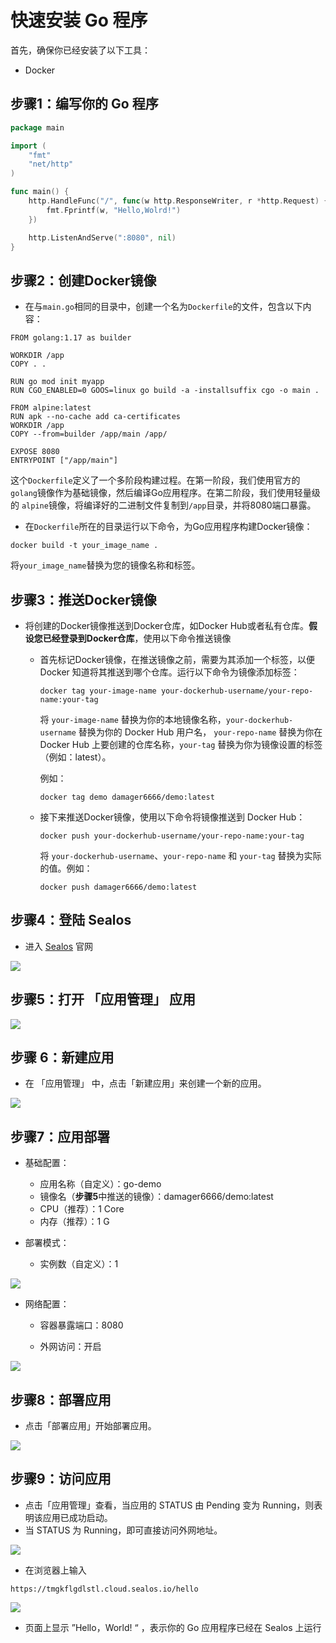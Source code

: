 # 快速安装 Go 程序

首先，确保你已经安装了以下工具：

- Docker

## 步骤1：编写你的 Go 程序

```go
package main

import (
	"fmt"
	"net/http"
)

func main() {
	http.HandleFunc("/", func(w http.ResponseWriter, r *http.Request) {
		fmt.Fprintf(w, "Hello,Wolrd!")
	})

	http.ListenAndServe(":8080", nil)
}
```

## 步骤2：创建Docker镜像

- 在与`main.go`相同的目录中，创建一个名为`Dockerfile`的文件，包含以下内容：

```
FROM golang:1.17 as builder

WORKDIR /app
COPY . .

RUN go mod init myapp
RUN CGO_ENABLED=0 GOOS=linux go build -a -installsuffix cgo -o main .

FROM alpine:latest
RUN apk --no-cache add ca-certificates
WORKDIR /app
COPY --from=builder /app/main /app/

EXPOSE 8080
ENTRYPOINT ["/app/main"]
```

这个`Dockerfile`定义了一个多阶段构建过程。在第一阶段，我们使用官方的`golang`镜像作为基础镜像，然后编译Go应用程序。在第二阶段，我们使用轻量级的
`alpine`镜像，将编译好的二进制文件复制到`/app`目录，并将8080端口暴露。

- 在`Dockerfile`所在的目录运行以下命令，为Go应用程序构建Docker镜像：

```
docker build -t your_image_name .
```

将`your_image_name`替换为您的镜像名称和标签。

## 步骤3：推送Docker镜像

- 将创建的Docker镜像推送到Docker仓库，如Docker Hub或者私有仓库。**假设您已经登录到Docker仓库**，使用以下命令推送镜像

    - 首先标记Docker镜像，在推送镜像之前，需要为其添加一个标签，以便 Docker 知道将其推送到哪个仓库。运行以下命令为镜像添加标签：

      ```
      docker tag your-image-name your-dockerhub-username/your-repo-name:your-tag
      ```

      将 `your-image-name` 替换为你的本地镜像名称，`your-dockerhub-username` 替换为你的 Docker Hub 用户名，
      `your-repo-name` 替换为你在 Docker Hub 上要创建的仓库名称，`your-tag` 替换为你为镜像设置的标签（例如：latest）。

      例如：

      ```
      docker tag demo damager6666/demo:latest
      ```

    - 接下来推送Docker镜像，使用以下命令将镜像推送到 Docker Hub：

      ```
      docker push your-dockerhub-username/your-repo-name:your-tag
      ```

      将 `your-dockerhub-username`、`your-repo-name` 和 `your-tag` 替换为实际的值。例如：

      ```
      docker push damager6666/demo:latest
      ```

## 步骤4：登陆 Sealos

- 进入 [Sealos](https://cloud.sealos.io/) 官网

![](images/java-example-0.png)

## 步骤5：打开 「应用管理」 应用

![](images/java-example-3.png)

## 步骤 6：新建应用

- 在 「应用管理」 中，点击「新建应用」来创建一个新的应用。

![](images/java-example-4.png)

## 步骤7：应用部署

- 基础配置：

    - 应用名称（自定义）：go-demo
    - 镜像名（**步骤5**中推送的镜像）：damager6666/demo:latest
    - CPU（推荐）：1 Core
    - 内存（推荐）：1 G

- 部署模式：

    - 实例数（自定义）：1

![](images/java-example-5.png)

- 网络配置：

    - 容器暴露端口：8080

    - 外网访问：开启

![](images/java-example-6.png)

## 步骤8：部署应用

- 点击「部署应用」开始部署应用。

![](images/java-example-7.png)

## 步骤9：访问应用

- 点击「应用管理」查看，当应用的 STATUS 由 Pending 变为 Running，则表明该应用已成功启动。
- 当 STATUS 为 Running，即可直接访问外网地址。

![](images/java-example-8.png)

- 在浏览器上输入

```
https://tmgkflgdlstl.cloud.sealos.io/hello
```

![](images/java-example-9.png)

- 页面上显示 ”Hello，World! “ ，表示你的 Go 应用程序已经在 Sealos 上运行

